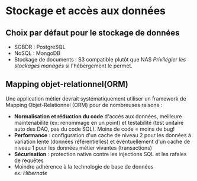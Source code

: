# Stockage et accès aux données

## Choix par défaut pour le stockage de données
- SGBDR : PostgreSQL
- NoSQL : MongoDB
- Stockage de documents : S3 compatible plutôt que NAS
*Privilégier les stockages managés* si l'hébergement le permet.

## Mapping objet-relationnel(ORM)
Une application métier devrait systématiquement utiliser un framework de Mapping Objet-Relationnel (ORM) pour de nombreuses raisons :
- **Normalisation et réduction du code** d'accès aux données, meilleure maintenabilité (ex: renommage en un point) et testabilité (test unitaire auto des DAO, pas du code SQL). Moins de code = moins de bug!
- **Performance** : configuration d'un cache de niveau 2 pour les données à variation lente (données référentielles) et éventuellement d'un cache de niveau 1 pour les données métier vivantes (transactions)
- **Sécurisation** : protection native contre les injections SQL et les rafales de requêtes
- Moindre adhérence à la technologie de base de données\
_ex: Hibernate_